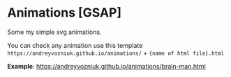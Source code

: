 # Animations [GSAP]

Some my simple svg animations. 

You can check any animation use this template `https://andreyvozniuk.github.io/animations/` + `{name of html file}.html`

**Example**: https://andreyvozniuk.github.io/animations/brain-man.html
